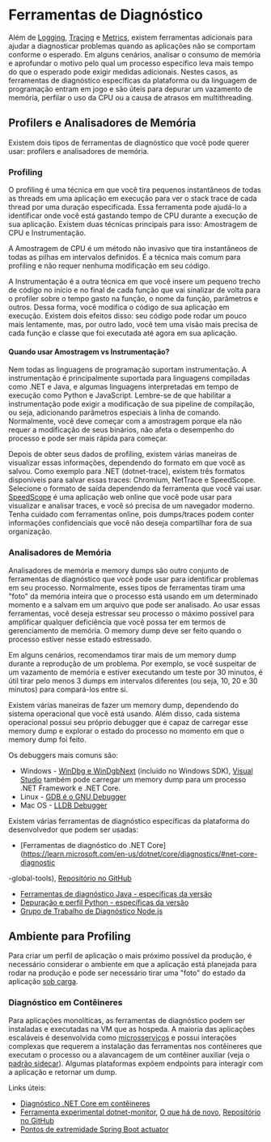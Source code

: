 # Ferramentas de Diagnóstico

Além de [Logging](pillars/logging.md), [Tracing](pillars/tracing.md) e [Metrics](pillars/metrics.md), existem ferramentas adicionais para ajudar a diagnosticar problemas quando as aplicações não se comportam conforme o esperado. Em alguns cenários, analisar o consumo de memória e aprofundar o motivo pelo qual um processo específico leva mais tempo do que o esperado pode exigir medidas adicionais. Nestes casos, as ferramentas de diagnóstico específicas da plataforma ou da linguagem de programação entram em jogo e são úteis para depurar um vazamento de memória, perfilar o uso da CPU ou a causa de atrasos em multithreading.

## Profilers e Analisadores de Memória

Existem dois tipos de ferramentas de diagnóstico que você pode querer usar: profilers e analisadores de memória.

### Profiling

O profiling é uma técnica em que você tira pequenos instantâneos de todas as threads em uma aplicação em execução para ver o stack trace de cada thread por uma duração especificada. Essa ferramenta pode ajudá-lo a identificar onde você está gastando tempo de CPU durante a execução de sua aplicação. Existem duas técnicas principais para isso: Amostragem de CPU e Instrumentação.

A Amostragem de CPU é um método não invasivo que tira instantâneos de todas as pilhas em intervalos definidos. É a técnica mais comum para profiling e não requer nenhuma modificação em seu código.

A Instrumentação é a outra técnica em que você insere um pequeno trecho de código no início e no final de cada função que vai sinalizar de volta para o profiler sobre o tempo gasto na função, o nome da função, parâmetros e outros. Dessa forma, você modifica o código de sua aplicação em execução. Existem dois efeitos disso: seu código pode rodar um pouco mais lentamente, mas, por outro lado, você tem uma visão mais precisa de cada função e classe que foi executada até agora em sua aplicação.

#### Quando usar Amostragem vs Instrumentação?

Nem todas as linguagens de programação suportam instrumentação. A instrumentação é principalmente suportada para linguagens compiladas como .NET e Java, e algumas linguagens interpretadas em tempo de execução como Python e JavaScript. Lembre-se de que habilitar a instrumentação pode exigir a modificação de sua pipeline de compilação, ou seja, adicionando parâmetros especiais à linha de comando. Normalmente, você deve começar com a amostragem porque ela não requer a modificação de seus binários, não afeta o desempenho do processo e pode ser mais rápida para começar.

Depois de obter seus dados de profiling, existem várias maneiras de visualizar essas informações, dependendo do formato em que você as salvou. Como exemplo para .NET (dotnet-trace), existem três formatos disponíveis para salvar essas traces: Chromium, NetTrace e SpeedScope. Selecione o formato de saída dependendo da ferramenta que você vai usar. [SpeedScope](https://www.speedscope.app/) é uma aplicação web online que você pode usar para visualizar e analisar traces, e você só precisa de um navegador moderno. Tenha cuidado com ferramentas online, pois dumps/traces podem conter informações confidenciais que você não deseja compartilhar fora de sua organização.

### Analisadores de Memória

Analisadores de memória e memory dumps são outro conjunto de ferramentas de diagnóstico que você pode usar para identificar problemas em seu processo. Normalmente, esses tipos de ferramentas tiram uma "foto" da memória inteira que o processo está usando em um determinado momento e a salvam em um arquivo que pode ser analisado. Ao usar essas ferramentas, você deseja estressar seu processo o máximo possível para amplificar qualquer deficiência que você possa ter em termos de gerenciamento de memória. O memory dump deve ser feito quando o processo estiver nesse estado estressado.

Em alguns cenários, recomendamos tirar mais de um memory dump durante a reprodução de um problema. Por exemplo, se você suspeitar de um vazamento de memória e estiver executando um teste por 30 minutos, é útil tirar pelo menos 3 dumps em intervalos diferentes (ou seja, 10, 20 e 30 minutos) para compará-los entre si.

Existem várias maneiras de fazer um memory dump, dependendo do sistema operacional que você está usando. Além disso, cada sistema operacional possui seu próprio debugger que é capaz de carregar esse memory dump e explorar o estado do processo no momento em que o memory dump foi feito.

Os debuggers mais comuns são:

- Windows - [WinDbg e WinDgbNext](https://learn.microsoft.com/en-us/windows-hardware/drivers/debugger/debugger-download-tools) (incluído no Windows SDK), [Visual Studio](https://visualstudio.microsoft.com/) também pode carregar um memory dump para um processo .NET Framework e .NET Core.
- Linux - [GDB é o GNU Debugger](https://www.gnu.org/software/gdb/)
- Mac OS - [LLDB Debugger](https://lldb.llvm.org/)

Existem várias ferramentas de diagnóstico específicas da plataforma do desenvolvedor que podem ser usadas:

- [Ferramentas de diagnóstico do .NET Core](https://learn.microsoft.com/en-us/dotnet/core/diagnostics/#net-core-diagnostic

-global-tools), [Repositório no GitHub](https://github.com/dotnet/diagnostics)
- [Ferramentas de diagnóstico Java - específicas da versão](https://docs.oracle.com/en/java/javase/16/troubleshoot/general-java-troubleshooting.html)
- [Depuração e perfil Python - específicas da versão](https://docs.python.org/3/library/debug.html)
- [Grupo de Trabalho de Diagnóstico Node.js](https://github.com/nodejs/diagnostics)

## Ambiente para Profiling

Para criar um perfil de aplicação o mais próximo possível da produção, é necessário considerar o ambiente em que a aplicação está planejada para rodar na produção e pode ser necessário tirar uma "foto" do estado da aplicação [sob carga](../automated-testing/performance-testing/README.md).

### Diagnóstico em Contêineres

Para aplicações monolíticas, as ferramentas de diagnóstico podem ser instaladas e executadas na VM que as hospeda. A maioria das aplicações escaláveis é desenvolvida como [microsserviços](./microservices.md) e possui interações complexas que requerem a instalação das ferramentas nos contêineres que executam o processo ou a alavancagem de um contêiner auxiliar (veja o [padrão sidecar](https://learn.microsoft.com/en-us/azure/architecture/patterns/sidecar)). Algumas plataformas expõem endpoints para interagir com a aplicação e retornar um dump.

Links úteis:

- [Diagnóstico .NET Core em contêineres](https://learn.microsoft.com/en-us/dotnet/core/diagnostics/diagnostics-in-containers)
- [Ferramenta experimental dotnet-monitor](https://devblogs.microsoft.com/dotnet/introducing-dotnet-monitor/), [O que há de novo](https://devblogs.microsoft.com/dotnet/whats-new-in-dotnet-monitor/), [Repositório no GitHub](https://github.com/dotnet/dotnet-monitor/tree/main/documentation)
- [Pontos de extremidade Spring Boot actuator](https://docs.spring.io/spring-boot/docs/current-SNAPSHOT/reference/htmlsingle/#actuator.endpoints)

